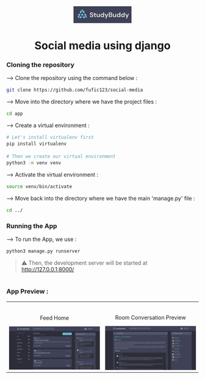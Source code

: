 <div align="center">
  <img width="30%" src="https://github.com/fufic123/projects-preview/blob/main/social-media-app/logo.PNG">
  
  # Social media using django
</div>

### Cloning the repository

--> Clone the repository using the command below :
```bash
git clone https://github.com/fufic123/social-media

```

--> Move into the directory where we have the project files : 
```bash
cd app

```

--> Create a virtual environment :
```bash
# Let's install virtualenv first
pip install virtualenv

# Then we create our virtual environment
python3 -m venv venv

```

--> Activate the virtual environment :
```bash
source venv/bin/activate

```

--> Move back into the directory where we have the main 'manage.py' file : 
```bash
cd ../

```

### Running the App

--> To run the App, we use :
```bash
python3 manage.py runserver

```

> ⚠ Then, the development server will be started at http://127.0.0.1:8000/

#

### App Preview :

<table width="100%"> 
<tr>
<td width="50%">      
&nbsp; 
<br>
<p align="center">
  Feed Home
</p>
<img src="https://github.com/fufic123/projects-preview/blob/main/social-media-app/homepage-preview.PNG">
</td> 
<td width="50%">
<br>
<p align="center">
  Room Conversation Preview
</p>
<img src="https://github.com/fufic123/projects-preview/blob/main/social-media-app/room-preview.PNG">  
</td>
</table>


